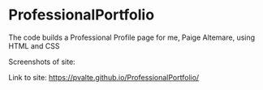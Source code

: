 # ProfessionalPortfolio

The code builds a Professional Profile page for me, Paige Altemare, using HTML and CSS

Screenshots of site:













Link to site: https://pvalte.github.io/ProfessionalPortfolio/
